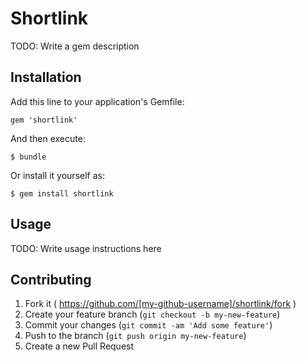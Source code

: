 # Shortlink

TODO: Write a gem description

## Installation

Add this line to your application's Gemfile:

    gem 'shortlink'

And then execute:

    $ bundle

Or install it yourself as:

    $ gem install shortlink

## Usage

TODO: Write usage instructions here

## Contributing

1. Fork it ( https://github.com/[my-github-username]/shortlink/fork )
2. Create your feature branch (`git checkout -b my-new-feature`)
3. Commit your changes (`git commit -am 'Add some feature'`)
4. Push to the branch (`git push origin my-new-feature`)
5. Create a new Pull Request
